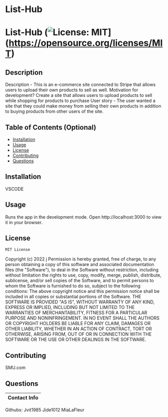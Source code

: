 # List-Hub


# List-Hub (![License: MIT](https://img.shields.io/badge/License-MIT-yellow.svg)](https://opensource.org/licenses/MIT)
  ## Description
  Description - This is an e-commerce site connected to Stripe that allows users to upload their own products to sell as well.
Motivation for development? Create a site that allows users to upload products to sell while shopping for products to purchase
User story - The user wanted a site that they could make money from selling their own products in addition to buying products from other users of the site.


  ## Table of Contents (Optional)
  - [Installation](#installation)
  - [Usage](#usage)
  - [License](#license)
  - [Contributing](#contributing)
  - [Questions](#questions)
  ## Installation
  VSCODE
  ## Usage
Runs the app in the development mode.
Open http://localhost:3000 to view it in your browser.


  ## License
  
    MIT License
Copyright (c) 2022 j
Permission is hereby granted, free of charge, to any person obtaining a copy
of this software and associated documentation files (the "Software"), to deal
in the Software without restriction, including without limitation the rights
to use, copy, modify, merge, publish, distribute, sublicense, and/or sell
copies of the Software, and to permit persons to whom the Software is
furnished to do so, subject to the following conditions:
The above copyright notice and this permission notice shall be included in all
copies or substantial portions of the Software.
THE SOFTWARE IS PROVIDED "AS IS", WITHOUT WARRANTY OF ANY KIND, EXPRESS OR
IMPLIED, INCLUDING BUT NOT LIMITED TO THE WARRANTIES OF MERCHANTABILITY,
FITNESS FOR A PARTICULAR PURPOSE AND NONINFRINGEMENT. IN NO EVENT SHALL THE
AUTHORS OR COPYRIGHT HOLDERS BE LIABLE FOR ANY CLAIM, DAMAGES OR OTHER
LIABILITY, WHETHER IN AN ACTION OF CONTRACT, TORT OR OTHERWISE, ARISING FROM,
OUT OF OR IN CONNECTION WITH THE SOFTWARE OR THE USE OR OTHER DEALINGS IN THE
SOFTWARE.
    
  ## Contributing
SMU.com
  
  ## Questions
  | Contact Info|
  |----------|
  Githubs: 
  Jvit1985
  Jide1012
  MiaLaFleur
 
